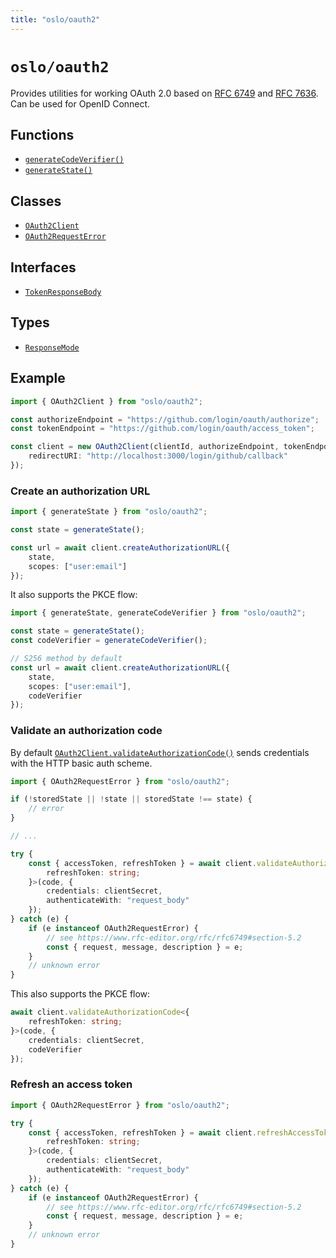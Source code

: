 ```yaml
---
title: "oslo/oauth2"
---
```


# `oslo/oauth2`

Provides utilities for working OAuth 2.0 based on [RFC 6749](https://datatracker.ietf.org/doc/html/rfc6749) and [RFC 7636](https://datatracker.ietf.org/doc/html/rfc7636). Can be used for OpenID Connect.

## Functions

- [`generateCodeVerifier()`](/reference/oauth2/generateCodeVerifier)
- [`generateState()`](/reference/oauth2/generateState)

## Classes

- [`OAuth2Client`](/reference/oauth2/OAuth2Client)
- [`OAuth2RequestError`](/reference/oauth2/OAuth2RequestError)

## Interfaces

- [`TokenResponseBody`](/reference/oauth2/TokenResponseBody)

## Types

- [`ResponseMode`](/reference/oauth2/ResponseMode)

## Example

```ts
import { OAuth2Client } from "oslo/oauth2";

const authorizeEndpoint = "https://github.com/login/oauth/authorize";
const tokenEndpoint = "https://github.com/login/oauth/access_token";

const client = new OAuth2Client(clientId, authorizeEndpoint, tokenEndpoint, {
	redirectURI: "http://localhost:3000/login/github/callback"
});
```

### Create an authorization URL

```ts
import { generateState } from "oslo/oauth2";

const state = generateState();

const url = await client.createAuthorizationURL({
	state,
	scopes: ["user:email"]
});
```

It also supports the PKCE flow:

```ts
import { generateState, generateCodeVerifier } from "oslo/oauth2";

const state = generateState();
const codeVerifier = generateCodeVerifier();

// S256 method by default
const url = await client.createAuthorizationURL({
	state,
	scopes: ["user:email"],
	codeVerifier
});
```

### Validate an authorization code

By default [`OAuth2Client.validateAuthorizationCode()`](/reference/oauth2/OAuth2Client/validateAuthorizationCode) sends credentials with the HTTP basic auth scheme.

```ts
import { OAuth2RequestError } from "oslo/oauth2";

if (!storedState || !state || storedState !== state) {
	// error
}

// ...

try {
	const { accessToken, refreshToken } = await client.validateAuthorizationCode<{
		refreshToken: string;
	}>(code, {
		credentials: clientSecret,
		authenticateWith: "request_body"
	});
} catch (e) {
	if (e instanceof OAuth2RequestError) {
		// see https://www.rfc-editor.org/rfc/rfc6749#section-5.2
		const { request, message, description } = e;
	}
	// unknown error
}
```

This also supports the PKCE flow:

```ts
await client.validateAuthorizationCode<{
	refreshToken: string;
}>(code, {
	credentials: clientSecret,
	codeVerifier
});
```

### Refresh an access token

```ts
import { OAuth2RequestError } from "oslo/oauth2";

try {
	const { accessToken, refreshToken } = await client.refreshAccessToken<{
		refreshToken: string;
	}>(code, {
		credentials: clientSecret,
		authenticateWith: "request_body"
	});
} catch (e) {
	if (e instanceof OAuth2RequestError) {
		// see https://www.rfc-editor.org/rfc/rfc6749#section-5.2
		const { request, message, description } = e;
	}
	// unknown error
}
```
